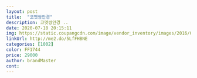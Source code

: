 ```yaml
---
layout: post 
title:  "코멧쌍안경" 
description: 코멧쌍안경 ..
date: 2020-07-18 20:15:11 
img: https://static.coupangcdn.com/image/vendor_inventory/images/2016/04/21/15/9/5489763c-1a73-4bfd-85e1-111bd392d387.jpg 
linkUrl: http://me2.do/5LfFHBNE 
categories: [1002] 
color: FF1744 
price: 29000 
author: brandMaster 
cont:  
---
```

 